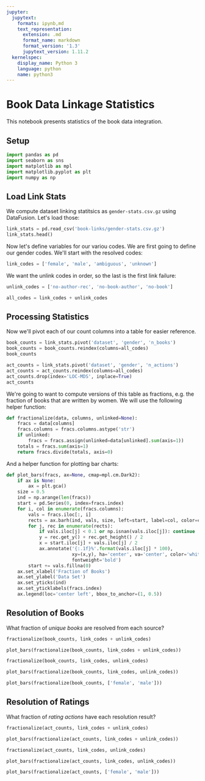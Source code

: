 ```yaml
---
jupyter:
  jupytext:
    formats: ipynb,md
    text_representation:
      extension: .md
      format_name: markdown
      format_version: '1.3'
      jupytext_version: 1.11.2
  kernelspec:
    display_name: Python 3
    language: python
    name: python3
---
```


# Book Data Linkage Statistics

This notebook presents statistics of the book data integration.


## Setup

```python
import pandas as pd
import seaborn as sns
import matplotlib as mpl
import matplotlib.pyplot as plt
import numpy as np
```

## Load Link Stats

We compute dataset linking statitsics as `gender-stats.csv.gz` using DataFusion.  Let's load those:

```python
link_stats = pd.read_csv('book-links/gender-stats.csv.gz')
link_stats.head()
```

Now let's define variables for our variou codes. We are first going to define our gender codes.  We'll start with the resolved codes:

```python
link_codes = ['female', 'male', 'ambiguous', 'unknown']
```

We want the unlink codes in order, so the last is the first link failure:

```python
unlink_codes = ['no-author-rec', 'no-book-author', 'no-book']
```

```python
all_codes = link_codes + unlink_codes
```

## Processing Statistics

Now we'll pivot each of our count columns into a table for easier reference.

```python
book_counts = link_stats.pivot('dataset', 'gender', 'n_books')
book_counts = book_counts.reindex(columns=all_codes)
book_counts
```

```python
act_counts = link_stats.pivot('dataset', 'gender', 'n_actions')
act_counts = act_counts.reindex(columns=all_codes)
act_counts.drop(index='LOC-MDS', inplace=True)
act_counts
```

We're going to want to compute versions of this table as fractions, e.g. the fraction of books that are written by women.  We will use the following helper function:

```python
def fractionalize(data, columns, unlinked=None):
    fracs = data[columns]
    fracs.columns = fracs.columns.astype('str')
    if unlinked:
        fracs = fracs.assign(unlinked=data[unlinked].sum(axis=1))
    totals = fracs.sum(axis=1)
    return fracs.divide(totals, axis=0)
```

And a helper function for plotting bar charts:

```python
def plot_bars(fracs, ax=None, cmap=mpl.cm.Dark2):
    if ax is None:
        ax = plt.gca()
    size = 0.5
    ind = np.arange(len(fracs))
    start = pd.Series(0, index=fracs.index)
    for i, col in enumerate(fracs.columns):
        vals = fracs.iloc[:, i]
        rects = ax.barh(ind, vals, size, left=start, label=col, color=cmap(i))
        for j, rec in enumerate(rects):
            if vals.iloc[j] < 0.1 or np.isnan(vals.iloc[j]): continue
            y = rec.get_y() + rec.get_height() / 2
            x = start.iloc[j] + vals.iloc[j] / 2
            ax.annotate('{:.1f}%'.format(vals.iloc[j] * 100),
                        xy=(x,y), ha='center', va='center', color='white',
                        fontweight='bold')
        start += vals.fillna(0)
    ax.set_xlabel('Fraction of Books')
    ax.set_ylabel('Data Set')
    ax.set_yticks(ind)
    ax.set_yticklabels(fracs.index)
    ax.legend(loc='center left', bbox_to_anchor=(1, 0.5))
```

## Resolution of Books

What fraction of *unique books* are resolved from each source?

```python
fractionalize(book_counts, link_codes + unlink_codes)
```

```python
plot_bars(fractionalize(book_counts, link_codes + unlink_codes))
```

```python
fractionalize(book_counts, link_codes, unlink_codes)
```

```python
plot_bars(fractionalize(book_counts, link_codes, unlink_codes))
```

```python
plot_bars(fractionalize(book_counts, ['female', 'male']))
```

## Resolution of Ratings

What fraction of *rating actions* have each resolution result?

```python
fractionalize(act_counts, link_codes + unlink_codes)
```

```python
plot_bars(fractionalize(act_counts, link_codes + unlink_codes))
```

```python
fractionalize(act_counts, link_codes, unlink_codes)
```

```python
plot_bars(fractionalize(act_counts, link_codes, unlink_codes))
```

```python
plot_bars(fractionalize(act_counts, ['female', 'male']))
```
